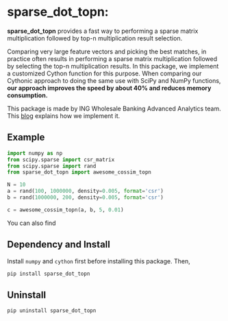 # sparse\_dot\_topn: 

**sparse\_dot\_topn** provides a fast way to performing a sparse matrix multiplication followed by top-n multiplication result selection.

Comparing very large feature vectors and picking the best matches, in practice often results in performing a sparse matrix multiplication followed by selecting the top-n multiplication results. In this package, we implement a customized Cython function for this purpose. When comparing our Cythonic approach to doing the same use with SciPy and NumPy functions, **our approach improves the speed by about 40% and reduces memory consumption.**

This package is made by ING Wholesale Banking Advanced Analytics team. This [blog](https://medium.com/@ingwbaa/https-medium-com-ingwbaa-boosting-selection-of-the-most-similar-entities-in-large-scale-datasets-450b3242e618) explains how we implement it.

## Example
``` python
import numpy as np
from scipy.sparse import csr_matrix
from scipy.sparse import rand
from sparse_dot_topn import awesome_cossim_topn

N = 10
a = rand(100, 1000000, density=0.005, format='csr')
b = rand(1000000, 200, density=0.005, format='csr')

c = awesome_cossim_topn(a, b, 5, 0.01)
```

You can also find 

## Dependency and Install
Install `numpy` and `cython` first before installing this package. Then,
``` sh
pip install sparse_dot_topn
```


## Uninstall
``` sh
pip uninstall sparse_dot_topn
```

